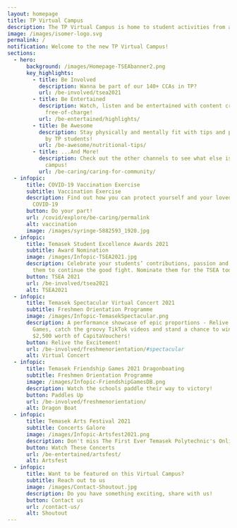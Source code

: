 ```yaml
---
layout: homepage
title: TP Virtual Campus
description: The TP Virtual Campus is home to student activities from all across TP!
image: /images/isomer-logo.svg
permalink: /
notification: Welcome to the new TP Virtual Campus!
sections:
  - hero:
      background: /images/Homepage-TSEAbanner2.png
      key_highlights:
        - title: Be Involved
          description: Wanna be part of our 140+ CCAs in TP?
          url: /be-involved/tsea2021
        - title: Be Entertained
          description: Watch, listen and be entertained with content created by TP,
            free-of-charge!
          url: /be-entertained/highlights/
        - title: Be Awesome
          description: Stay physically and mentally fit with tips and programmes curated
            by TP students!
          url: /be-awesome/nutritional-tips/
        - title: ...And More!
          description: Check out the other channels to see what else is happening around
            campus!
          url: /be-caring/caring-for-community/
  - infopic:
      title: COVID-19 Vaccination Exercise
      subtitle: Vaccination Exercise
      description: Find out how you can protect yourself and your loved ones against
        COVID-19
      button: Do your part!
      url: /covid/explore/be-caring/permalink
      alt: vaccination
      image: /images/syringe-5882593_1920.jpg
  - infopic:
      title: Temasek Student Excellence Awards 2021
      subtitle: Award Nomination
      image: /images/Infopic-TSEA2021.jpg
      description: Celebrate your students’ contributions, passion and spirit. Inspire
        them to continue the good fight. Nominate them for the TSEA today!
      button: TSEA 2021
      url: /be-involved/tsea2021
      alt: TSEA2021
  - infopic:
      title: Temasek Spectacular Virtual Concert 2021
      subtitle: Freshmen Orientation Programme
      image: /images/Infopic-TemasekSpectacular.png
      description: A performance showcase of epic proportions - Relive the Friendship
        Games, catch the groovy TikTok videos and stand a chance to win over
        $2,500 worth of CapitaVouchers!
      button: Relive the Excitement!
      url: /be-involved/freshmenorientation/#spectacular
      alt: Virtual Concert
  - infopic:
      title: Temasek Friendship Games 2021 Dragonboating
      subtitle: Freshmen Orientation Programme
      image: /images/Infopic-FriendshipGamesDB.png
      description: Watch the schools paddle their way to victory!
      button: Paddles Up
      url: /be-involved/freshmenorientation/
      alt: Dragon Boat
  - infopic:
      title: Temasek Arts Festival 2021
      subtitle: Concerts Galore
      image: /images/Infopic-Artsfest2021.png
      description: Don't miss The First Ever Temasek Polytechnic's Online Arts Festival!
      button: Watch These Concerts
      url: /be-entertained/artsfest/
      alt: Artsfest
  - infopic:
      title: Want to be featured on this Virtual Campus?
      subtitle: Reach out to us
      image: /images/Contact-Shoutout.jpg
      description: Do you have something exciting, share with us!
      button: Contact us
      url: /contact-us/
      alt: Shoutout
---
```

